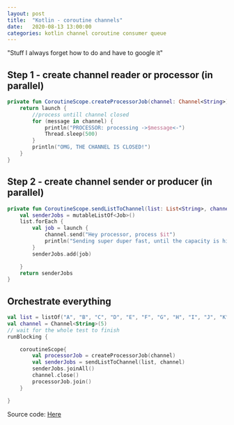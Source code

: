 ```yaml
---
layout: post
title:  "Kotlin - coroutine channels"
date:   2020-08-13 13:00:00
categories: kotlin channel coroutine consumer queue
---
```


"Stuff I always forget how to do and have to google it"

## Step 1 - create channel reader or processor (in parallel)

```kotlin
private fun CoroutineScope.createProcessorJob(channel: Channel<String>): Job {
    return launch {
        //process untill channel closed
        for (message in channel) {
            println("PROCESSOR: processing ->$message<-")
            Thread.sleep(500)
        }
        println("OMG, THE CHANNEL IS CLOSED!")
    }
}
```
## Step 2 - create channel sender or producer (in parallel)

```kotlin
private fun CoroutineScope.sendListToChannel(list: List<String>, channel: Channel<String>): MutableList<Job> {
    val senderJobs = mutableListOf<Job>()
    list.forEach {
        val job = launch {
            channel.send("Hey processor, process $it")
            println("Sending super duper fast, until the capacity is hit.")
        }
        senderJobs.add(job)

    }
    return senderJobs
}
```

## Orchestrate everything

```kotlin
val list = listOf("A", "B", "C", "D", "E", "F", "G", "H", "I", "J", "K", "L", "M", "N", "O")
val channel = Channel<String>(5)
// wait for the whole test to finish
runBlocking {

    coroutineScope{
        val processorJob = createProcessorJob(channel)
        val senderJobs = sendListToChannel(list, channel)
        senderJobs.joinAll()
        channel.close()
        processorJob.join()
    }

}
```


Source code: [Here](https://github.com/mussatto/kotlinlab/blob/master/src/test/kotlin/mussatto/lab/ChannelTest.kt)